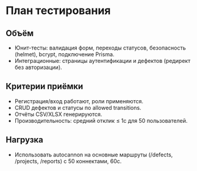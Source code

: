 # План тестирования

## Объём
- Юнит-тесты: валидация форм, переходы статусов, безопасность (helmet), bcrypt, подключение Prisma.
- Интеграционные: страницы аутентификации и дефектов (редирект без авторизации).

## Критерии приёмки
- Регистрация/вход работают, роли применяются.
- CRUD дефектов и статусы по allowed transitions.
- Отчёты CSV/XLSX генерируются.
- Производительность: средний отклик ≤ 1с для 50 пользователей.

## Нагрузка
- Использовать autocannon на основные маршруты (/defects, /projects, /reports) с 50 коннектами, 60с.


